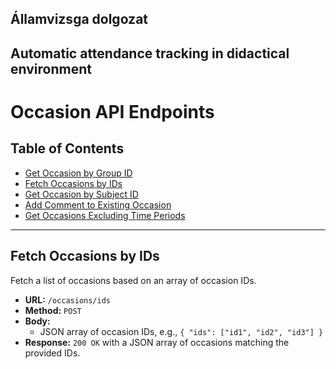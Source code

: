 ## Államvizsga dolgozat
## Automatic attendance tracking in didactical environment

# Occasion API Endpoints

## Table of Contents
- [Get Occasion by Group ID](#get-occasion-by-group-id)
- [Fetch Occasions by IDs](#fetch-occasions-by-ids)
- [Get Occasion by Subject ID](#get-occasion-by-subject-id)
- [Add Comment to Existing Occasion](#add-comment-to-existing-occasion)
- [Get Occasions Excluding Time Periods](#get-occasions-excluding-time-periods)

---


## Fetch Occasions by IDs
Fetch a list of occasions based on an array of occasion IDs.

- **URL:** `/occasions/ids`
- **Method:** `POST`
- **Body:** 
  - JSON array of occasion IDs, e.g., `{ "ids": ["id1", "id2", "id3"] }`
- **Response:** `200 OK` with a JSON array of occasions matching the provided IDs.

